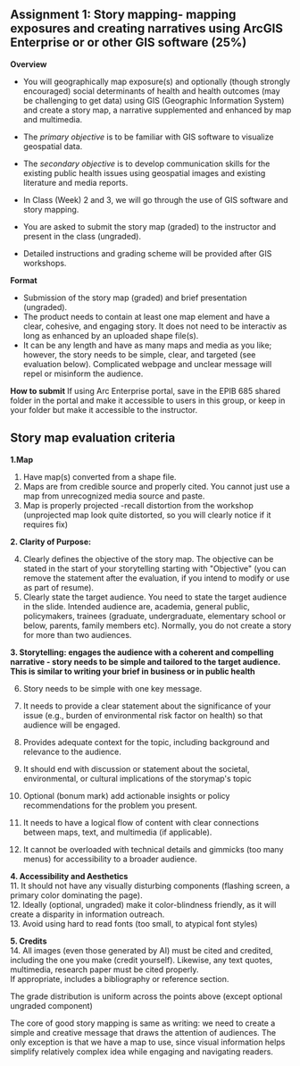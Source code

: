 ## Assignment 1: Story mapping- mapping exposures and creating narratives using ArcGIS Enterprise or or other GIS software (25%)
**Overview**  

- You will geographically map exposure(s) and optionally (though strongly encouraged) social determinants of health and health outcomes (may be challenging to get data) using GIS (Geographic Information System) and create a story map, a narrative supplemented and enhanced by map and multimedia.  

- The *primary objective* is to be familiar with GIS software to visualize geospatial data. 
- The *secondary objective* is to develop communication skills for the existing public health issues using geospatial images and existing literature and media reports.   

 - In Class (Week) 2 and 3, we will go through the use of GIS software and story mapping.   
 - You are asked to submit the story map (graded) to the instructor and present in the class (ungraded).   
 - Detailed instructions and grading scheme will be provided after GIS workshops.   

**Format**    
 - Submission of the story map (graded) and brief presentation (ungraded).   
 - The product needs to contain at least one map element and have a clear, cohesive, and engaging story. It does not need to be interactiv as long as enhanced by an uploaded shape file(s). 
  - It can be any length and have as many maps and media as you like; however, the story needs to be simple, clear, and targeted (see evaluation below). Complicated webpage and unclear message will repel or misinform the audience. 

**How to submit** 
If using Arc Enterprise portal, save in the EPIB 685 shared folder in the portal and make it accessible to users in this group, or keep in your folder but make it accessible to the instructor. 





## Story map evaluation criteria  

**1\.Map**
 1. Have map(s) converted from a shape file.     
 2. Maps are from credible source and properly cited. You cannot just use a map from unrecognized media source and paste.     
 3. Map is properly projected -recall distortion from the workshop (unprojected map look quite distorted, so you will clearly notice if it requires fix) 


**2. Clarity of Purpose:**      

4. Clearly defines the objective of the story map. The objective can be stated in the start of your storytelling starting with "Objective" (you can remove the statement after the evaluation, if you intend to modify or use as part of resume).      
5. Clearly state the target audience. You need to state the target audience in the slide. Intended audience are, academia, general public, policymakers, trainees (graduate, undergraduate, elementary school or below, parents, family members etc). Normally, you do not create a story for more than two audiences. 

**3. Storytelling: engages the audience with a coherent and compelling narrative - story needs to be simple and tailored to the target audience. This is similar to writing your brief in business or in public health**   
    
6. Story needs to be simple with one key message.  
7. It needs to provide a clear statement about the significance of your issue (e.g., burden of environmental risk factor on health) so that audience will be engaged.
8. Provides adequate context for the topic, including background and relevance to the audience.
9. It should end with discussion or statement about the societal, environmental, or cultural implications of the storymap's topic
10. Optional (bonum mark) add actionable insights or policy recommendations for the problem you present. 


9. It needs to have a logical flow of content with clear connections between maps, text, and multimedia (if applicable).
10. It cannot be overloaded with technical details and gimmicks (too many menus) for accessibility to a broader audience.

**4. Accessibility and Aesthetics**     
    11. It should not have any visually disturbing components (flashing screen, a primary color dominating the page).  
    12. Ideally (optional, ungraded) make it color-blindness friendly, as it will create a disparity in information outreach.   
    13. Avoid using hard to read fonts (too small, to atypical font styles)

**5. Credits**   
    14.  All images (even those generated by AI) must be cited and credited, including the one you make (credit yourself). Likewise, any text quotes, multimedia, research paper must be cited properly.  
If appropriate, includes a bibliography or reference section. 

The grade distribution is uniform across the points above (except optional ungraded component)


The core of good story mapping is same as writing: we need to create a simple and creative message that draws the attention of audiences. The only exception is that we have a map to use, since visual information helps simplify relatively complex idea while engaging and navigating readers. 




